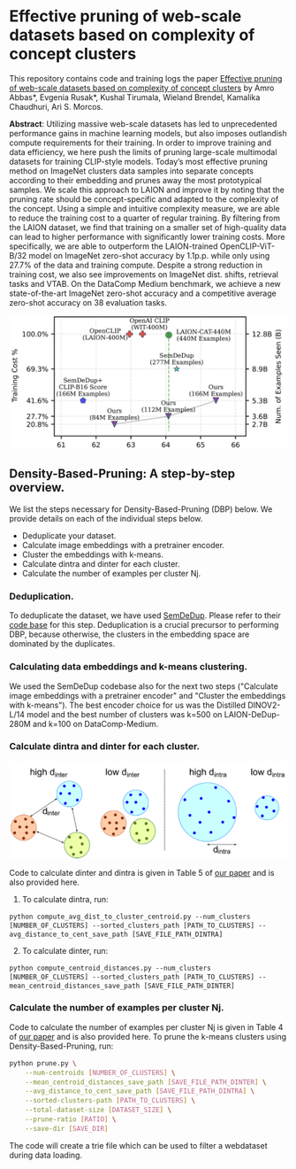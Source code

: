 # Effective pruning of web-scale datasets based on complexity of concept clusters

This repository contains code and training logs the paper [Effective pruning of web-scale datasets based on complexity of concept clusters](https://arxiv.org/abs/2401.04578) by Amro Abbas*, Evgenia Rusak*, Kushal Tirumala, Wieland Brendel, Kamalika Chaudhuri, Ari S. Morcos.

**Abstract**: Utilizing massive web-scale datasets has led to unprecedented performance gains in machine learning models, but also imposes outlandish compute requirements for their training. In order to improve training and data efficiency, we here push the limits of pruning large-scale multimodal datasets for training CLIP-style models. Today’s most effective pruning method on ImageNet clusters data samples into separate concepts according to their embedding and prunes away the most prototypical samples. We scale this approach to LAION and improve it by noting that the pruning rate should be concept-specific and adapted to the complexity of the concept. Using a simple and intuitive complexity measure, we are able to reduce the training cost to a quarter of regular training. By filtering from the LAION dataset, we find that training on a smaller set of high-quality data can lead to higher performance with significantly lower training costs. More specifically, we are able to outperform the LAION-trained OpenCLIP-ViT-B/32 model on ImageNet zero-shot accuracy by 1.1p.p. while only using 27.7% of the data and training compute. Despite a strong reduction in training cost, we also see improvements on ImageNet dist. shifts, retrieval tasks and VTAB. On the DataComp Medium benchmark, we achieve a new state-of-the-art ImageNet zero-shot accuracy and a competitive average zero-shot accuracy on 38 evaluation tasks.

![Example Figure](./figures/Fig1.png)

## Density-Based-Pruning: A step-by-step overview.

We list the steps necessary for Density-Based-Pruning (DBP) below. We provide details on each of the individual steps below.

- Deduplicate your dataset.
- Calculate image embeddings with a pretrainer encoder. 
- Cluster the embeddings with k-means. 
- Calculate dintra and dinter for each cluster. 
- Calculate the number of examples per cluster Nj. 

### Deduplication.

To deduplicate the dataset, we have used [SemDeDup](https://github.com/facebookresearch/SemDeDup). Please refer to their [code base](https://github.com/facebookresearch/SemDeDup) for this step. Deduplication is a crucial precursor to performing DBP, because otherwise, the clusters in the embedding space are dominated by the duplicates.

### Calculating data embeddings and k-means clustering.

We used the SemDeDup codebase also for the next two steps ("Calculate image embeddings with a pretrainer encoder" and "Cluster the embeddings with k-means"). The best encoder choice for us was the Distilled DINOV2-L/14 model and the best number of clusters was k=500 on LAION-DeDup-280M and k=100 on DataComp-Medium.

### Calculate dintra and dinter for each cluster.

![Example Figure](./figures/dinter_dintra_vis.png)

Code to calculate dinter and dintra is given in Table 5 of [our paper](https://arxiv.org/abs/2401.04578) and is also provided here.

1) To calculate dintra, run:

```
python compute_avg_dist_to_cluster_centroid.py --num_clusters [NUMBER_OF_CLUSTERS] --sorted_clusters_path [PATH_TO_CLUSTERS] --avg_distance_to_cent_save_path [SAVE_FILE_PATH_DINTRA]
```

2) To calculate dinter, run:

```
python compute_centroid_distances.py --num_clusters [NUMBER_OF_CLUSTERS] --sorted_clusters_path [PATH_TO_CLUSTERS] --mean_centroid_distances_save_path [SAVE_FILE_PATH_DINTER]
```

### Calculate the number of examples per cluster Nj.

Code to calculate the number of examples per cluster Nj is given in Table 4 of [our paper](https://arxiv.org/abs/2401.04578) and is also provided here. To prune the k-means clusters using Density-Based-Pruning, run:

```bash
python prune.py \
    --num-centroids [NUMBER_OF_CLUSTERS] \
    --mean_centroid_distances_save_path [SAVE_FILE_PATH_DINTER] \
    --avg_distance_to_cent_save_path [SAVE_FILE_PATH_DINTRA] \
    --sorted-clusters-path [PATH_TO_CLUSTERS] \
    --total-dataset-size [DATASET_SIZE] \
    --prune-ratio [RATIO] \
    --save-dir [SAVE_DIR]
```

The code will create a trie file which can be used to filter a webdataset during data loading.

